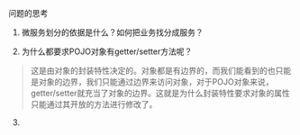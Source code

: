 问题的思考

1. 微服务划分的依据是什么？如何把业务找分成服务？

2. 为什么都要求POJO对象有getter/setter方法呢？
> 这是由对象的封装特性决定的。对象都是有边界的，而我们能看到的也只能是对象的边界，我们只能通过边界来访问对象，对于POJO对象来说，getter/setter就充当了对象的边界。这就是为什么封装特性要求对象的属性只能通过其开放的方法进行修改了。
3. 